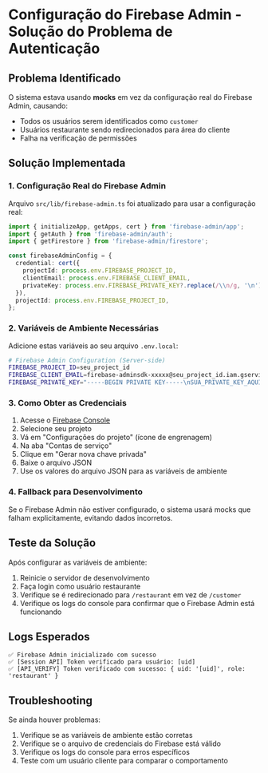 # Configuração do Firebase Admin - Solução do Problema de Autenticação

## Problema Identificado

O sistema estava usando **mocks** em vez da configuração real do Firebase Admin, causando:
- Todos os usuários serem identificados como `customer`
- Usuários restaurante sendo redirecionados para área do cliente
- Falha na verificação de permissões

## Solução Implementada

### 1. Configuração Real do Firebase Admin

Arquivo `src/lib/firebase-admin.ts` foi atualizado para usar a configuração real:

```typescript
import { initializeApp, getApps, cert } from 'firebase-admin/app';
import { getAuth } from 'firebase-admin/auth';
import { getFirestore } from 'firebase-admin/firestore';

const firebaseAdminConfig = {
  credential: cert({
    projectId: process.env.FIREBASE_PROJECT_ID,
    clientEmail: process.env.FIREBASE_CLIENT_EMAIL,
    privateKey: process.env.FIREBASE_PRIVATE_KEY?.replace(/\\n/g, '\n'),
  }),
  projectId: process.env.FIREBASE_PROJECT_ID,
};
```

### 2. Variáveis de Ambiente Necessárias

Adicione estas variáveis ao seu arquivo `.env.local`:

```bash
# Firebase Admin Configuration (Server-side)
FIREBASE_PROJECT_ID=seu_project_id
FIREBASE_CLIENT_EMAIL=firebase-adminsdk-xxxxx@seu_project_id.iam.gserviceaccount.com
FIREBASE_PRIVATE_KEY="-----BEGIN PRIVATE KEY-----\nSUA_PRIVATE_KEY_AQUI\n-----END PRIVATE KEY-----\n"
```

### 3. Como Obter as Credenciais

1. Acesse o [Firebase Console](https://console.firebase.google.com/)
2. Selecione seu projeto
3. Vá em "Configurações do projeto" (ícone de engrenagem)
4. Na aba "Contas de serviço"
5. Clique em "Gerar nova chave privada"
6. Baixe o arquivo JSON
7. Use os valores do arquivo JSON para as variáveis de ambiente

### 4. Fallback para Desenvolvimento

Se o Firebase Admin não estiver configurado, o sistema usará mocks que falham explicitamente, evitando dados incorretos.

## Teste da Solução

Após configurar as variáveis de ambiente:

1. Reinicie o servidor de desenvolvimento
2. Faça login como usuário restaurante
3. Verifique se é redirecionado para `/restaurant` em vez de `/customer`
4. Verifique os logs do console para confirmar que o Firebase Admin está funcionando

## Logs Esperados

```
✅ Firebase Admin inicializado com sucesso
✅ [Session API] Token verificado para usuário: [uid]
✅ [API_VERIFY] Token verificado com sucesso: { uid: '[uid]', role: 'restaurant' }
```

## Troubleshooting

Se ainda houver problemas:

1. Verifique se as variáveis de ambiente estão corretas
2. Verifique se o arquivo de credenciais do Firebase está válido
3. Verifique os logs do console para erros específicos
4. Teste com um usuário cliente para comparar o comportamento

